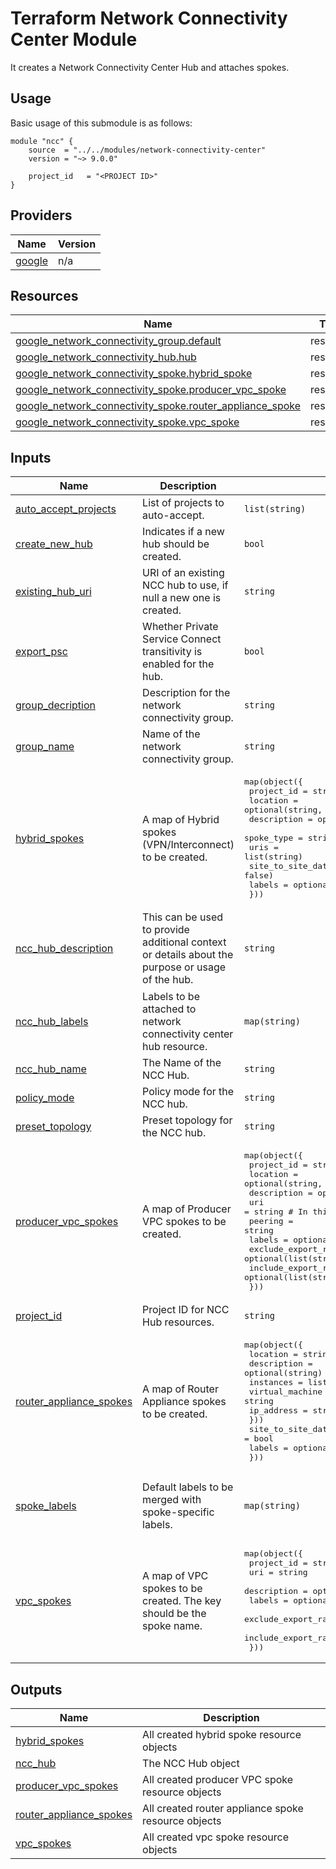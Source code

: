 # Terraform Network Connectivity Center Module

 It creates a Network Connectivity Center Hub and attaches spokes.

## Usage

Basic usage of this submodule is as follows:

```hcl
module "ncc" {
    source  = "../../modules/network-connectivity-center"
    version = "~> 9.0.0"

    project_id   = "<PROJECT ID>"
}
```
<!-- BEGIN_TF_DOCS -->
## Providers

| Name | Version |
|------|---------|
| <a name="provider_google"></a> [google](#provider\_google) | n/a |

## Resources

| Name | Type |
|------|------|
| [google_network_connectivity_group.default](https://registry.terraform.io/providers/hashicorp/google/latest/docs/resources/network_connectivity_group) | resource |
| [google_network_connectivity_hub.hub](https://registry.terraform.io/providers/hashicorp/google/latest/docs/resources/network_connectivity_hub) | resource |
| [google_network_connectivity_spoke.hybrid_spoke](https://registry.terraform.io/providers/hashicorp/google/latest/docs/resources/network_connectivity_spoke) | resource |
| [google_network_connectivity_spoke.producer_vpc_spoke](https://registry.terraform.io/providers/hashicorp/google/latest/docs/resources/network_connectivity_spoke) | resource |
| [google_network_connectivity_spoke.router_appliance_spoke](https://registry.terraform.io/providers/hashicorp/google/latest/docs/resources/network_connectivity_spoke) | resource |
| [google_network_connectivity_spoke.vpc_spoke](https://registry.terraform.io/providers/hashicorp/google/latest/docs/resources/network_connectivity_spoke) | resource |

## Inputs

| Name | Description | Type | Default | Required |
|------|-------------|------|---------|:--------:|
| <a name="input_auto_accept_projects"></a> [auto\_accept\_projects](#input\_auto\_accept\_projects) | List of projects to auto-accept. | `list(string)` | `[]` | no |
| <a name="input_create_new_hub"></a> [create\_new\_hub](#input\_create\_new\_hub) | Indicates if a new hub should be created. | `bool` | `false` | no |
| <a name="input_existing_hub_uri"></a> [existing\_hub\_uri](#input\_existing\_hub\_uri) | URI of an existing NCC hub to use, if null a new one is created. | `string` | `null` | no |
| <a name="input_export_psc"></a> [export\_psc](#input\_export\_psc) | Whether Private Service Connect transitivity is enabled for the hub. | `bool` | `false` | no |
| <a name="input_group_decription"></a> [group\_decription](#input\_group\_decription) | Description for the network connectivity group. | `string` | `"Used for auto-accepting projects"` | no |
| <a name="input_group_name"></a> [group\_name](#input\_group\_name) | Name of the network connectivity group. | `string` | `"default"` | no |
| <a name="input_hybrid_spokes"></a> [hybrid\_spokes](#input\_hybrid\_spokes) | A map of Hybrid spokes (VPN/Interconnect) to be created. | <pre>map(object({<br/>    project_id                 = string<br/>    location                   = optional(string, "global")<br/>    description                = optional(string)<br/>    spoke_type                 = string # "vpn" or "interconnect"<br/>    uris                       = list(string)<br/>    site_to_site_data_transfer = optional(bool, false)<br/>    labels                     = optional(map(string))<br/>  }))</pre> | `{}` | no |
| <a name="input_ncc_hub_description"></a> [ncc\_hub\_description](#input\_ncc\_hub\_description) | This can be used to provide additional context or details about the purpose or usage of the hub. | `string` | `"Network Connectivity Center hub for managing and connecting multiple network resources."` | no |
| <a name="input_ncc_hub_labels"></a> [ncc\_hub\_labels](#input\_ncc\_hub\_labels) | Labels to be attached to network connectivity center hub resource. | `map(string)` | <pre>{<br/>  "environment": "prod",<br/>  "owner": "network-team"<br/>}</pre> | no |
| <a name="input_ncc_hub_name"></a> [ncc\_hub\_name](#input\_ncc\_hub\_name) | The Name of the NCC Hub. | `string` | n/a | yes |
| <a name="input_policy_mode"></a> [policy\_mode](#input\_policy\_mode) | Policy mode for the NCC hub. | `string` | `"PRESET"` | no |
| <a name="input_preset_topology"></a> [preset\_topology](#input\_preset\_topology) | Preset topology for the NCC hub. | `string` | `"MESH"` | no |
| <a name="input_producer_vpc_spokes"></a> [producer\_vpc\_spokes](#input\_producer\_vpc\_spokes) | A map of Producer VPC spokes to be created. | <pre>map(object({<br/>    project_id            = string<br/>    location              = optional(string, "global")<br/>    description           = optional(string)<br/>    uri                   = string # In this context, it's the network URI<br/>    peering               = string<br/>    labels                = optional(map(string))<br/>    exclude_export_ranges = optional(list(string))<br/>    include_export_ranges = optional(list(string))<br/>  }))</pre> | `{}` | no |
| <a name="input_project_id"></a> [project\_id](#input\_project\_id) | Project ID for NCC Hub resources. | `string` | n/a | yes |
| <a name="input_router_appliance_spokes"></a> [router\_appliance\_spokes](#input\_router\_appliance\_spokes) | A map of Router Appliance spokes to be created. | <pre>map(object({<br/>    location    = string<br/>    description = optional(string)<br/>    instances = list(object({<br/>      virtual_machine = string<br/>      ip_address      = string<br/>    }))<br/>    site_to_site_data_transfer = bool<br/>    labels                     = optional(map(string))<br/>  }))</pre> | `{}` | no |
| <a name="input_spoke_labels"></a> [spoke\_labels](#input\_spoke\_labels) | Default labels to be merged with spoke-specific labels. | `map(string)` | <pre>{<br/>  "environment": "prod",<br/>  "owner": "network-team"<br/>}</pre> | no |
| <a name="input_vpc_spokes"></a> [vpc\_spokes](#input\_vpc\_spokes) | A map of VPC spokes to be created. The key should be the spoke name. | <pre>map(object({<br/>    project_id            = string<br/>    uri                   = string<br/>    description           = optional(string)<br/>    labels                = optional(map(string))<br/>    exclude_export_ranges = optional(list(string))<br/>    include_export_ranges = optional(list(string))<br/>  }))</pre> | `{}` | no |

## Outputs

| Name | Description |
|------|-------------|
| <a name="output_hybrid_spokes"></a> [hybrid\_spokes](#output\_hybrid\_spokes) | All created hybrid spoke resource objects |
| <a name="output_ncc_hub"></a> [ncc\_hub](#output\_ncc\_hub) | The NCC Hub object |
| <a name="output_producer_vpc_spokes"></a> [producer\_vpc\_spokes](#output\_producer\_vpc\_spokes) | All created producer VPC spoke resource objects |
| <a name="output_router_appliance_spokes"></a> [router\_appliance\_spokes](#output\_router\_appliance\_spokes) | All created router appliance spoke resource objects |
| <a name="output_vpc_spokes"></a> [vpc\_spokes](#output\_vpc\_spokes) | All created vpc spoke resource objects |
<!-- END_TF_DOCS -->